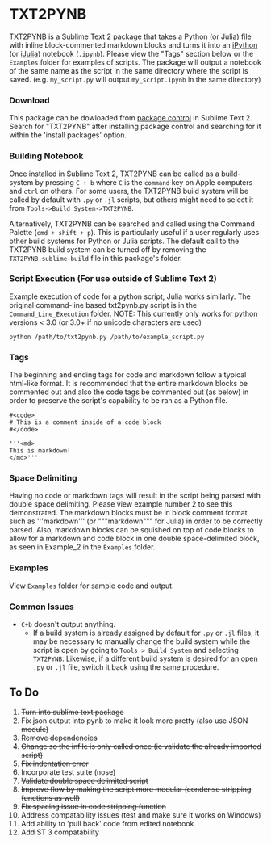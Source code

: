 # TXT2PYNB

TXT2PYNB is a Sublime Text 2 package that takes a Python (or Julia) file with inline block-commented markdown blocks and turns it into an [iPython](http://ipython.org/notebook.html) (or [iJulia](https://github.com/JuliaLang/IJulia.jl)) notebook (`.ipynb`). Please view the "Tags" section below or the `Examples` folder for examples of scripts. The package will output a notebook of the same name as the script in the same directory where the script is saved. (e.g. `my_script.py` will output `my_script.ipynb` in the same directory)

### Download

This package can be dowloaded from [package control](https://packagecontrol.io/) in Sublime Text 2. Search for "TXT2PYNB" after installing package control and searching for it within the 'install packages' option.

### Building Notebook

Once installed in Sublime Text 2, TXT2PYNB can be called as a build-system by pressing `C + b` where `C` is the `command` key on Apple computers and `ctrl` on others. For some users, the TXT2PYNB build system will be called by default with `.py` or `.jl` scripts, but others might need to select it from `Tools->Build System->TXT2PYNB`.

Alternatively, TXT2PYNB can be searched and called using the Command Palette (`cmd + shift + p`). This is particularly useful if a user regularly uses other build systems for Python or Julia scripts. The default call to the TXT2PYNB build system can be turned off by removing the `TXT2PYNB.sublime-build` file in this package's folder.

### Script Execution (For use outside of Sublime Text 2)

Example execution of code for a python script, Julia works similarly. The original command-line based txt2pynb.py script is in the `Command_Line_Execution` folder. NOTE: This currently only works for python versions < 3.0 (or 3.0+ if no unicode characters are used)

    python /path/to/txt2pynb.py /path/to/example_script.py

### Tags

The beginning and ending tags for code and markdown follow a typical html-like format. It is recommended that the entire markdown blocks be commented out and also the code tags be commented out (as below) in order to preserve the script's capability to be ran as a Python file.

    #<code>
    # This is a comment inside of a code block
    #</code>
    
    '''<md>
    This is markdown!
    </md>'''

### Space Delimiting

Having no code or markdown tags will result in the script being parsed with double space delimiting. Please view example number 2 to see this demonstrated. The markdown blocks must be in block comment format such as '''markdown'''  (or """markdown""" for Julia) in order to be correctly parsed. Also, markdown blocks can be squished on top of code blocks to allow for a markdown and code block in one double space-delimited block, as seen in Example_2 in the `Examples` folder. 

### Examples

View `Examples` folder for sample code and output.

### Common Issues

* `C+b` doesn't output anything.
  * If a build system is already assigned by default for `.py` or `.jl` files, it may be necessary to manually change the build system while the script is open by going to `Tools > Build System` and selecting `TXT2PYNB`. Likewise, if a different build system is desired for an open `.py` or `.jl` file, switch it back using the same procedure.

To Do
-----
1. ~~Turn into sublime text package~~
2. ~~Fix json output into pynb to make it look more pretty (also use JSON module)~~
3. ~~Remove dependencies~~
4. ~~Change so the infile is only called once (ie validate the already imported script)~~
5. ~~Fix indentation error~~
6. Incorporate test suite (nose)
7. ~~Validate double space delimited script~~
8. ~~Improve flow by making the script more modular (condense stripping functions as well)~~
9. ~~Fix spacing issue in code stripping function~~
10. Address compatability issues (test and make sure it works on Windows)
11. Add ability to 'pull back' code from edited notebook
12. Add ST 3 compatability 
